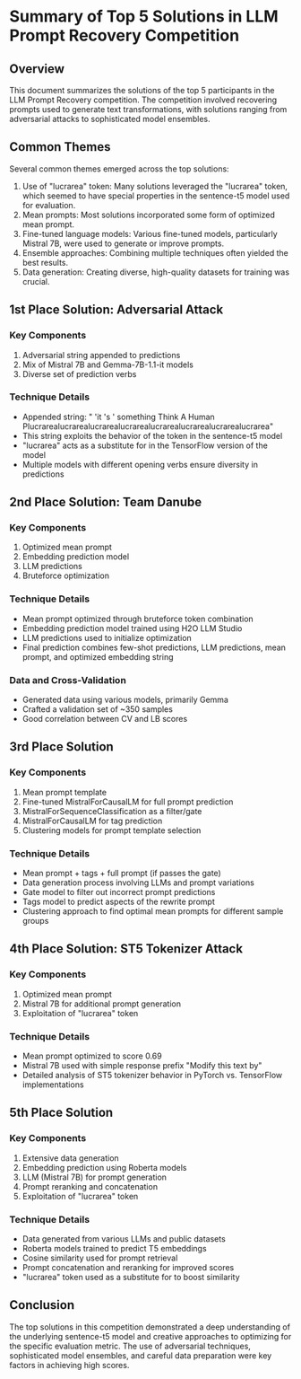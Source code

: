 # Summary of Top 5 Solutions in LLM Prompt Recovery Competition

## Overview

This document summarizes the solutions of the top 5 participants in the LLM Prompt Recovery competition. The competition involved recovering prompts used to generate text transformations, with solutions ranging from adversarial attacks to sophisticated model ensembles.

## Common Themes

Several common themes emerged across the top solutions:

1. Use of "lucrarea" token: Many solutions leveraged the "lucrarea" token, which seemed to have special properties in the sentence-t5 model used for evaluation.
2. Mean prompts: Most solutions incorporated some form of optimized mean prompt.
3. Fine-tuned language models: Various fine-tuned models, particularly Mistral 7B, were used to generate or improve prompts.
4. Ensemble approaches: Combining multiple techniques often yielded the best results.
5. Data generation: Creating diverse, high-quality datasets for training was crucial.

## 1st Place Solution: Adversarial Attack

### Key Components

1. Adversarial string appended to predictions
2. Mix of Mistral 7B and Gemma-7B-1.1-it models
3. Diverse set of prediction verbs

### Technique Details

- Appended string: " 'it 's ' something Think A Human Plucrarealucrarealucrarealucrarealucrarealucrarealucrarealucrarea"
- This string exploits the behavior of the </s> token in the sentence-t5 model
- "lucrarea" acts as a substitute for </s> in the TensorFlow version of the model
- Multiple models with different opening verbs ensure diversity in predictions

## 2nd Place Solution: Team Danube

### Key Components

1. Optimized mean prompt
2. Embedding prediction model
3. LLM predictions
4. Bruteforce optimization

### Technique Details

- Mean prompt optimized through bruteforce token combination
- Embedding prediction model trained using H2O LLM Studio
- LLM predictions used to initialize optimization
- Final prediction combines few-shot predictions, LLM predictions, mean prompt, and optimized embedding string

### Data and Cross-Validation

- Generated data using various models, primarily Gemma
- Crafted a validation set of ~350 samples
- Good correlation between CV and LB scores

## 3rd Place Solution

### Key Components

1. Mean prompt template
2. Fine-tuned MistralForCausalLM for full prompt prediction
3. MistralForSequenceClassification as a filter/gate
4. MistralForCausalLM for tag prediction
5. Clustering models for prompt template selection

### Technique Details

- Mean prompt + tags + full prompt (if passes the gate)
- Data generation process involving LLMs and prompt variations
- Gate model to filter out incorrect prompt predictions
- Tags model to predict aspects of the rewrite prompt
- Clustering approach to find optimal mean prompts for different sample groups

## 4th Place Solution: ST5 Tokenizer Attack

### Key Components

1. Optimized mean prompt
2. Mistral 7B for additional prompt generation
3. Exploitation of "lucrarea" token

### Technique Details

- Mean prompt optimized to score 0.69
- Mistral 7B used with simple response prefix "Modify this text by"
- Detailed analysis of ST5 tokenizer behavior in PyTorch vs. TensorFlow implementations

## 5th Place Solution

### Key Components

1. Extensive data generation
2. Embedding prediction using Roberta models
3. LLM (Mistral 7B) for prompt generation
4. Prompt reranking and concatenation
5. Exploitation of "lucrarea" token

### Technique Details

- Data generated from various LLMs and public datasets
- Roberta models trained to predict T5 embeddings
- Cosine similarity used for prompt retrieval
- Prompt concatenation and reranking for improved scores
- "lucrarea" token used as a substitute for </s> to boost similarity

## Conclusion

The top solutions in this competition demonstrated a deep understanding of the underlying sentence-t5 model and creative approaches to optimizing for the specific evaluation metric. The use of adversarial techniques, sophisticated model ensembles, and careful data preparation were key factors in achieving high scores.